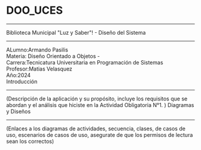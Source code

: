 # DOO_UCES
____________________________________________________________________________________________
Biblioteca Municipal "Luz y Saber"! - Diseño del Sistema
____________________________________________________________________________________________
ALumno:Armando Pasilis  
Materia: Diseño Orientado a Objetos -  
Carrera:Tecnicatura Universitaria en Programación de Sistemas  
Profesor:Matias Velasquez  
Año:2024  
Introducción  
____________________________________________________________________________________________
(Descripción de la aplicación y su propósito, incluye los requisitos que se abordan y el
análisis que hiciste en la Actividad Obligatoria N°1. )
Diagramas y Diseños
____________________________________________________________________________________________
(Enlaces a los diagramas de actividades, secuencia, clases, de casos de uso,
escenarios de casos de uso, asegurate de que los permisos de lectura sean los
correctos)
